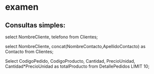 # examen

## Consultas simples:

select NombreCliente, telefono from Clientes;


select NombreCliente, concat(NombreContacto,ApellidoContacto) as Contacto from Clientes;


Select CodigoPedido, CodigoProducto, Cantidad, PrecioUnidad, Cantidad*PrecioUnidad as totalProducto from DetallePedidos LIMIT 10;



